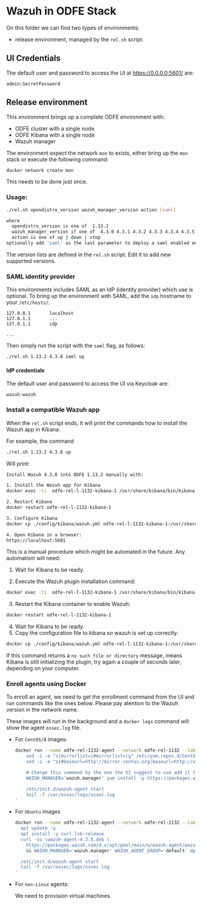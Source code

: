 # Wazuh in ODFE Stack

On this folder we can find two types of environments:

- release environment, managed by the `rel.sh` script.
<!-- * prerelease environment managed by the `pre.sh` script. -->

## UI Credentials

The default user and password to access the UI at https://0.0.0.0:5601/ are:

```
admin:SecretPassword
```

## Release environment

This environment brings up a complete ODFE environment with:

- ODFE cluster with a single node
- ODFE Kibana with a single node
- Wazuh manager

The environment expect the network `mon` to exists, either bring up the
`mon` stack or execute the following command:

```bash
docker network create mon
```

This needs to be done just once.

### Usage:

```bash
./rel.sh opendistro_version wazuh_manager_version action [saml]

where
  opendistro_version is one of  1.13.2
  wazuh_manager_version if one of  4.3.0 4.3.1 4.3.2 4.3.3 4.3.4 4.3.5 4.3.6 4.3.7 4.3.8
  action is one of up | down | stop
optionally add 'saml' as the last parameter to deploy a saml enabled environment
```

The version lists are defined in the `rel.sh` script. Edit it to add new
supported versions.

### SAML identity provider

This environments includes SAML as an IdP (identity provider) which use is optional.
To bring up the environment with SAML, add the `idp` hostname to your `/etc/hosts/`.

```apacheconf
127.0.0.1       localhost
127.0.1.1       ...
127.0.1.1       idp

...
```

Then simply run the script with the `saml` flag, as follows:

```bash
./rel.sh 1.13.2 4.3.8 saml up
```

#### IdP credentials

The default user and password to access the UI via Keycloak are:

```
wazuh:wazuh
```

### Install a compatible Wazuh app

When the `rel.sh` script ends, it will print the commands how to install the
Wazuh app in Kibana:

For example, the command

```bash
./rel.sh 1.13.2 4.3.8 up
```

Will print:

```bash
Install Wazuh 4.3.8 into ODFE 1.13.2 manually with:

1. Install the Wazuh app for Kibana
docker exec -ti  odfe-rel-l-1132-kibana-1 /usr/share/kibana/bin/kibana-plugin install https://packages.wazuh.com/4.x/ui/kibana/wazuh_kibana-4.3.8_7.10.2-1.zip

2. Restart Kibana
docker restart odfe-rel-l-1132-kibana-1

3. Configure Kibana
docker cp ./config/kibana/wazuh.yml odfe-rel-l-1132-kibana-1:/usr/share/kibana/data/wazuh/config/

4. Open Kibana in a browser:
https://localhost:5601
```

This is a manual procedure which might be automated in the future. Any
automatism will need:

1. Wait for Kibana to be ready.

2. Execute the Wazuh plugin installation command:

```bash
docker exec -ti  odfe-rel-l-1132-kibana-1 /usr/share/kibana/bin/kibana-plugin install https://packages.wazuh.com/4.x/ui/kibana/wazuh_kibana-4.3.8_7.10.2-1.zip
```

3. Restart the Kibana container to enable Wazuh:

```bash
docker restart odfe-rel-l-1132-kibana-1
```

4. Wait for Kibana to be ready.
5. Copy the configuration file to kibana so wazuh is set up correctly:

```bash
docker cp ./config/kibana/wazuh.yml odfe-rel-l-1132-kibana-1:/usr/share/kibana/data/wazuh/config/
```

If this command returns a `no such file or directory` message, means Kibana is
still initializing the plugin, try again a couple of seconds later, depending
on your computer.

### Enroll agents using Docker

To enroll an agent, we need to get the enrollment command from the UI and
run commands like the ones below. Please pay atention to the Wazuh version in
the network name.

These images will run in the background and a `docker logs` command will show
the agent `ossec.log` file.

- For `CentOS/8` images:

  ```bash
  docker run --name odfe-rel-1132-agent --network odfe-rel-1132 --label com.docker.compose.project=odfe-rel-1132 -d centos:8 bash -c '
      sed -i -e "s|mirrorlist=|#mirrorlist=|g" /etc/yum.repos.d/CentOS-*
      sed -i -e "s|#baseurl=http://mirror.centos.org|baseurl=http://vault.centos.org|g" /etc/yum.repos.d/CentOS-*

      # Change this command by the one the UI suggest to use add it the -y and remove the sudo
      WAZUH_MANAGER='wazuh.manager' yum install -y https://packages.wazuh.com/4.x/yum5/x86_64/wazuh-agent-4.3.8-1.el5.x86_64.rpm

      /etc/init.d/wazuh-agent start
      tail -f /var/ossec/logs/ossec.log
  '
  ```

- For `Ubuntu` images

  ```bash
  docker run --name odfe-rel-1132-agent --network odfe-rel-1132 --label com.docker.compose.project=odfe-rel-1132 -d ubuntu:20.04 bash -c '
    apt update -y
    apt install -y curl lsb-release
    curl -so \wazuh-agent-4.3.8.deb \
      https://packages.wazuh.com/4.x/apt/pool/main/w/wazuh-agent/wazuh-agent_4.3.8-1_amd64.deb \
      && WAZUH_MANAGER='wazuh.manager' WAZUH_AGENT_GROUP='default' dpkg -i ./wazuh-agent-4.3.8.deb

    /etc/init.d/wazuh-agent start
    tail -f /var/ossec/logs/ossec.log
  '
  ```

- For `non-Linux` agents:

  We need to provision virtual machines.
